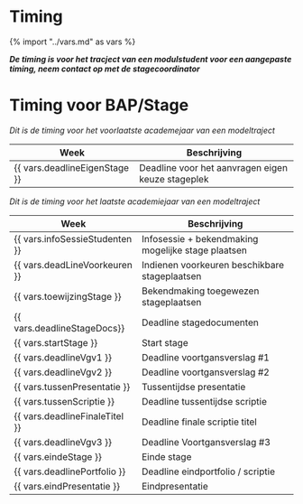 # Timing
{% import "../vars.md" as vars %}

***De timing is voor het tracject van een modulstudent
voor een aangepaste timing, neem contact op met de
stagecoordinator***

# Timing voor BAP/Stage
*Dit is de timing voor het voorlaatste academejaar van een modeltraject*

|Week                           |Beschrijving                                       |
|---                            |---                                                |
|{{ vars.deadlineEigenStage }}  |Deadline voor het aanvragen eigen keuze stageplek  |


*Dit is de timing voor het laatste academiejaar van een modeltraject*

|Week                             |Beschrijving                                       |
|---                              |---                                                |
|{{ vars.infoSessieStudenten }}   |Infosessie + bekendmaking mogelijke stage plaatsen |
|{{ vars.deadLineVoorkeuren }}    |Indienen voorkeuren beschikbare stageplaatsen      |
|{{ vars.toewijzingStage }}       |Bekendmaking toegewezen stageplaatsen              |
|{{ vars.deadlineStageDocs}}      |Deadline stagedocumenten                           |
|{{ vars.startStage }}            |Start stage                                        |
|{{ vars.deadlineVgv1 }}          |Deadline voortgansverslag #1                       |
|{{ vars.deadlineVgv2 }}          |Deadline voortgansverslag #2                       |
|{{ vars.tussenPresentatie }}     |Tussentijdse presentatie                           |
|{{ vars.tussenScriptie }}        |Deadline tussentijdse scriptie                     |
|{{ vars.deadlineFinaleTitel }}   |Deadline finale scriptie titel                     |
|{{ vars.deadlineVgv3 }}          |Deadline Voortgansverslag #3                       |
|{{ vars.eindeStage }}            |Einde stage                                        |
|{{ vars.deadlinePortfolio }}     |Deadline eindportfolio / scriptie                  |
|{{ vars.eindPresentatie }}       |Eindpresentatie                                    |

